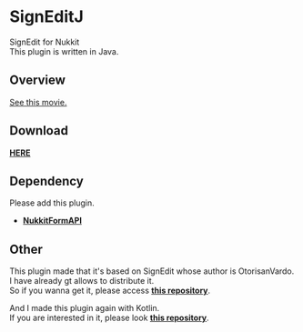 # SignEditJ
SignEdit for Nukkit  
This plugin is written in Java.

## Overview  
[See this movie.](https://twitter.com/b0ymelancholy/status/1288683471397773312)  
  
## Download  
[**HERE**](https://github.com/boymelancholy/SignEdit/releases/tag/1.0)  
  
## Dependency  
Please add this plugin.  
- [**NukkitFormAPI**](https://github.com/itsu-dev/NukkitFormAPI)
  
## Other
This plugin made that it's based on SignEdit whose author is OtorisanVardo.  
I have already gt allows to distribute it.  
So if you wanna get it, please access [**this repository**](https://github.com/boymelancholy/).  
  
And I made this plugin again with Kotlin.  
If you are interested in it, please look [**this repository**](https://github.com/boymelancholy/SignEditKt/).

